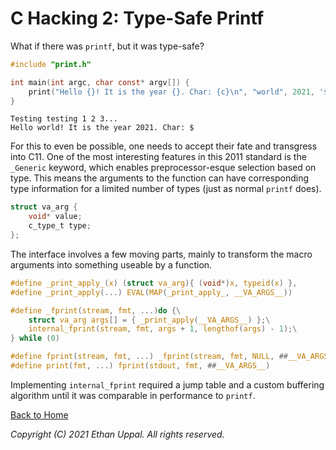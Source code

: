 # C Hacking 2: Type-Safe Printf

What if there was `printf`, but it was type-safe?

```c
#include "print.h"

int main(int argc, char const* argv[]) {
    print("Hello {}! It is the year {}. Char: {c}\n", "world", 2021, '$');
}
```
```
Testing testing 1 2 3...
Hello world! It is the year 2021. Char: $
```

For this to even be possible, one needs to accept their fate and transgress into C11. One of the most interesting features in this 2011 standard is the `_Generic` keyword, which enables preprocessor-esque selection based on type. This means the arguments to the function can have corresponding type information for a limited number of types (just as normal `printf` does).

```c
struct va_arg {
    void* value;
    c_type_t type;
};
```

The interface involves a few moving parts, mainly to transform the macro arguments into something useable by a function.

```c
#define _print_apply_(x) (struct va_arg){ (void*)x, typeid(x) },
#define _print_apply(...) EVAL(MAP(_print_apply_, __VA_ARGS__))

#define _fprint(stream, fmt, ...)do {\
    struct va_arg args[] = { _print_apply(__VA_ARGS__) };\
    internal_fprint(stream, fmt, args + 1, lengthof(args) - 1);\
} while (0)

#define fprint(stream, fmt, ...) _fprint(stream, fmt, NULL, ##__VA_ARGS__)
#define print(fmt, ...) fprint(stdout, fmt, ##__VA_ARGS__)
```

Implementing `internal_fprint` required a jump table and a custom buffering algorithm until it was comparable in performance to `printf`.

[Back to Home](/c-hacking/index.md)

_Copyright (C) 2021 Ethan Uppal. All rights reserved._
